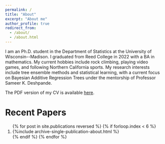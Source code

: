 ```yaml
---
permalink: /
title: "About"
excerpt: "About me"
author_profile: true
redirect_from: 
  - /about/
  - /about.html
---
```


I am an Ph.D. student in the Department of Statistics at the University of Wisconsin--Madison.  I graduated from Reed College in 2022 with a BA in mathematics. My current hobbies include rock climbing, playing video games, and following Northern California sports. My research interests include tree ensemble methods and statistical learning, with a current focus on Bayesian Additive Regression Trees under the mentorship of Professor Sameer K. Deshpande. 

The PDF version of my CV is available [here](https://paulhnguyen.github.io/files/Nguyen_2023_cv.pdf).


Recent Papers
======

<ol>{% for post in site.publications reversed %}
  {% if forloop.index < 6  %}
   <li> {%include archive-single-publication-about.html %}</li>
  {% endif %}
{% endfor %}</ol>

